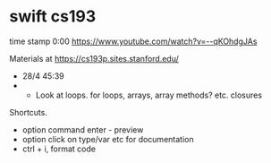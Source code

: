 #  swift cs193
time stamp 0:00
https://www.youtube.com/watch?v=--qKOhdgJAs

Materials at https://cs193p.sites.stanford.edu/

- 28/4 45:39
- - Look at loops. for loops, arrays, array methods? etc. 
closures


Shortcuts. 
- option command enter - preview
- option click on type/var etc for documentation
- ctrl + i, format code
